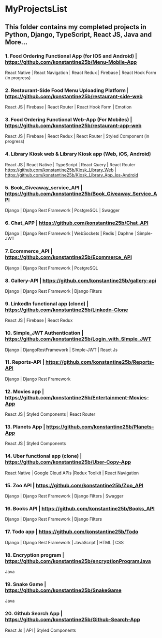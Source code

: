 # MyProjectsList

## This folder contains my completed projects in Python, Django, TypeScript, React JS, Java and More...

### 1.	Food Ordering Functional App (for IOS and Android) | https://github.com/konstantine25b/Menu-Mobile-App
React Native | React Navigation | React Redux | Firebase | React Hook Form (in progress)
### 2.	Restaurant-Side Food Menu Uploading Platform | https://github.com/konstantine25b/restaurant-side-web
React JS | Firebase | React Router | React Hook Form | Emotion
### 3.	Food Ordering Functional Web-App (For Mobiles) | https://github.com/konstantine25b/restaurant-app-web
React JS | Firebase | React Redux | React Router | Styled Component (in progress)
### 4.  Library Kiosk web & Library Kiosk app (Web, iOS, Android)
React JS | React Native | TypeScript | React Query | React Router
https://github.com/konstantine25b/Kiosk_Library_Web | 
https://github.com/konstantine25b/Kiosk_Library_App_Ios-Android
### 5. Book_Giveaway_service_API | https://github.com/konstantine25b/Book_Giveaway_Service_API
Django | Django Rest Framework | PostgreSQL | Swagger
### 6. Chat_APP | https://github.com/konstantine25b/Chat_API
Django | Django Rest Framework | WebSockets | Redis | Daphne | Simple-JWT
### 7. Ecommerce_API | https://github.com/konstantine25b/Ecommerce_API
Django | Django Rest Framework | PostgreSQL 
### 8. Gallery-API | https://github.com/konstantine25b/gallery-api
Django | Django Rest Framework | Django Filters
### 9.	LinkedIn functional app (clone) |  https://github.com/konstantine25b/Linkedn-Clone
React JS | Firebase | React Redux
### 10. Simple_JWT Authentication | https://github.com/konstantine25b/Login_with_SImple_JWT
Django | DjangoRestFramework | Simple-JWT | React Js 
### 11. Reports-API | https://github.com/konstantine25b/Reports-API
Django | Django Rest Framework
### 12.	Movies app | https://github.com/konstantine25b/Entertainment-Movies-App
React JS | Styled Components | React Router 
### 13.	Planets App | https://github.com/konstantine25b/Planets-App
React JS | Styled Components
### 14.	Uber functional app (clone) | https://github.com/konstantine25b/Uber-Copy-App
React Native | Google Cloud APIs |Redux Toolkit | React Navigation
### 15. Zoo API | https://github.com/konstantine25b/Zoo_API
Django | Django Rest Framework | Django Filters | Swagger
### 16. Books API | https://github.com/konstantine25b/Books_API
Django | Django Rest Framework | Django Filters 
### 17. Todo app | https://github.com/konstantine25b/Todo
Django | Django Rest Framework | JavaScript | HTML | CSS
### 18.	Encryption program | https://github.com/konstantine25b/encryptionProgramJava
Java
### 19.	Snake Game | https://github.com/konstantine25b/SnakeGame
Java
### 20.	Github Search App | https://github.com/konstantine25b/Github-Search-App
React Js | API | Styled Components


